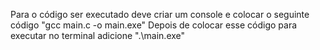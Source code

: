 Para o código ser executado deve criar um console e colocar o seguinte código "gcc main.c -o main.exe" Depois de colocar esse código para executar no terminal adicione ".\main.exe"
